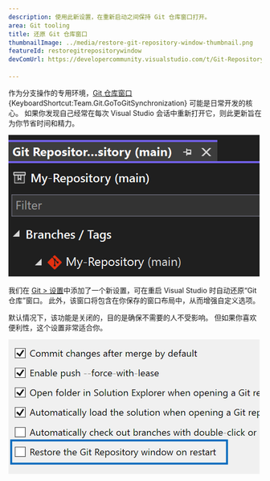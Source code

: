 ```yaml
---
description: 使用此新设置，在重新启动之间保持 Git 仓库窗口打开。
area: Git tooling
title: 还原 Git 仓库窗口
thumbnailImage: ../media/restore-git-repository-window-thumbnail.png
featureId: restoregitrepositorywindow
devComUrl: https://developercommunity.visualstudio.com/t/Git-Repository-window-is-not-restored-in/1255797

---
```



作为分支操作的专用环境，[Git 仓库窗口](vscmd://Team.Git.GoToGitSynchronization) {KeyboardShortcut:Team.Git.GoToGitSynchronization} 可能是日常开发的核心。 如果你发现自己经常在每次 Visual Studio 会话中重新打开它，则此更新旨在为你节省时间和精力。

![Git 仓库窗口分支列表。](../media/restore-git-repository-window-thumbnail.png)

我们在 [Git > 设置](vscmd://Team.Git.Settings)中添加了一个新设置，可在重启 Visual Studio 时自动还原“Git 仓库”窗口。 此外，该窗口将包含在你保存的窗口布局中，从而增强自定义选项。

默认情况下，该功能是关闭的，目的是确保不需要的人不受影响。 但如果你喜欢便利性，这个设置非常适合你。

![“Git 设置”页，其中包含“还原 Git 仓库”窗口复选框。](../media/restore-git-repository-window-setting.png)
